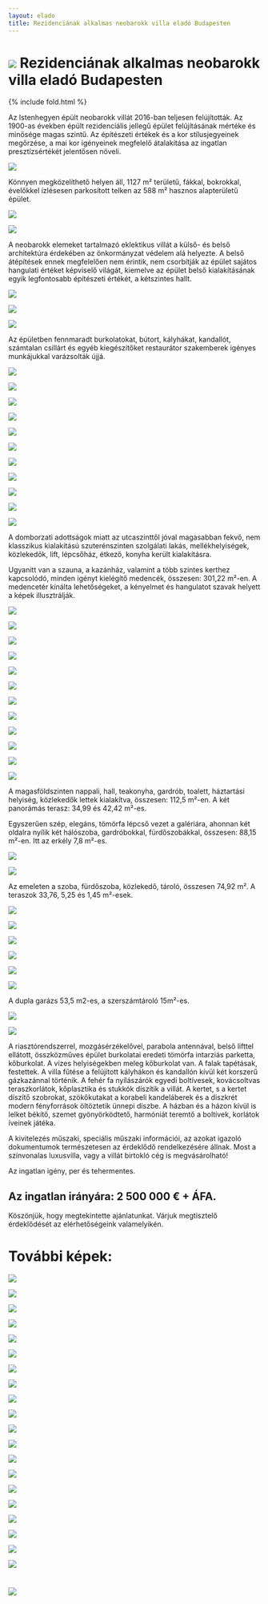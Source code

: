 ```yaml
---
layout: elado
title: Rezidenciának alkalmas neobarokk villa eladó Budapesten
---
```


# ![](http://i.imgur.com/ooCEWTg.jpg) Rezidenciának alkalmas neobarokk villa eladó Budapesten

{% include fold.html %}

Az Istenhegyen épült neobarokk villát 2016-ban teljesen felújították. Az 1900-as években épült rezidenciális jellegű épület felújításának mértéke és minősége magas szintű. Az építészeti értékek és a kor stílusjegyeinek megőrzése, a mai kor igényeinek megfelelő átalakítása az ingatlan presztízsértékét jelentősen növeli. 

![](http://i.imgur.com/YxSxBfH.jpg)

Könnyen megközelíthető helyen áll, 1127 m² területű, fákkal, bokrokkal, évelőkkel ízlésesen parkosított telken az 588 m² hasznos alapterületű épület.

![](http://i.imgur.com/Yumyj82.jpg)

![](http://i.imgur.com/iggyG77.jpg)

A neobarokk elemeket tartalmazó eklektikus villát a külső- és belső architektúra érdekében az önkormányzat védelem alá helyezte. A belső átépítések ennek megfelelően nem érintik, nem csorbítják az épület sajátos hangulati értéket képviselő világát, kiemelve az épület belső kialakításának egyik legfontosabb építészeti értékét, a kétszintes hallt.

![](http://i.imgur.com/ZAGFzTt.jpg)

![](http://i.imgur.com/Mp4m79S.jpg)

![](http://i.imgur.com/lU4cgeK.jpg)

Az épületben fennmaradt burkolatokat, bútort, kályhákat, kandallót, számtalan csillárt és egyéb kiegészítőket restaurátor szakemberek igényes munkájukkal varázsolták újjá.

![](http://i.imgur.com/RImDONG.jpg)

![](http://i.imgur.com/OnjgvOG.jpg)

![](http://i.imgur.com/VRm7gCJ.jpg)

![](http://i.imgur.com/Ocx07wK.jpg)

![](http://i.imgur.com/76aOCgX.jpg)

![](http://i.imgur.com/9EYNCDm.jpg)

![](http://i.imgur.com/pWR4gQj.jpg)

![](http://i.imgur.com/MzOslRw.jpg)

![](http://i.imgur.com/UfbWqim.jpg)

![](http://i.imgur.com/75f57MW.jpg)

![](http://i.imgur.com/jscXAcd.jpg)

A domborzati adottságok miatt az utcaszinttől jóval magasabban fekvő, nem klasszikus kialakítású szuterénszinten szolgálati lakás, mellékhelyiségek, közlekedők, lift, lépcsőház, étkező, konyha került kialakításra.

Ugyanitt van a szauna, a kazánház, valamint a több szintes kerthez kapcsolódó, minden igényt kielégítő medencék, összesen: 301,22 m²-en. A medencetér kínálta lehetőségeket, a kényelmet és hangulatot szavak helyett a képek illusztrálják.

![](http://i.imgur.com/vblI4cU.jpg)

![](http://i.imgur.com/5josbwU.jpg)

![](http://i.imgur.com/MWws77T.jpg)

![](http://i.imgur.com/UvKyklG.jpg)

![](http://i.imgur.com/g5l3ds0.jpg)

![](http://i.imgur.com/tNylXwM.jpg)

![](http://i.imgur.com/mYHRJ6A.jpg)

![](http://i.imgur.com/GOevwDr.jpg)

![](http://i.imgur.com/gv4qbuf.jpg)

![](http://i.imgur.com/ThnXhoF.jpg)

![](http://i.imgur.com/tg1MhkJ.jpg)

![](http://i.imgur.com/CmvtcCT.jpg)

A magasföldszinten nappali, hall, teakonyha, gardrób, toalett, háztartási helyiség, közlekedők lettek kialakítva, összesen: 112,5 m²-en. A két panorámás terasz: 34,99 és 42,42 m²-es.

Egyszerűen szép, elegáns, tömörfa lépcső vezet a galériára, ahonnan két oldalra nyílik két hálószoba, gardróbokkal, fürdőszobákkal, összesen: 88,15 m²-en. Itt az erkély 7,8 m²-es.

![](http://i.imgur.com/SpSZ4kv.jpg)

![](http://i.imgur.com/sAtQAPW.jpg)

Az emeleten a szoba, fürdőszoba, közlekedő, tároló, összesen 74,92 m². A teraszok 33,76, 5,25 és 1,45 m²-esek.

![](http://i.imgur.com/s8hTUbV.jpg)

![](http://i.imgur.com/Dxma0da.jpg)

![](http://i.imgur.com/jHtPowf.jpg)

![](http://i.imgur.com/pjmd8mf.jpg)

![](http://i.imgur.com/4gGqbRX.jpg)

![](http://i.imgur.com/kpHSPTy.jpg)

A dupla garázs 53,5 m2-es, a szerszámtároló 15m²-es.

![](http://i.imgur.com/ThUhO4A.jpg)

![](http://i.imgur.com/mYR9Z6q.jpg)

A riasztórendszerrel, mozgásérzékelővel, parabola antennával, belső lifttel ellátott, összközműves épület burkolatai eredeti tömörfa intarziás parketta, kőburkolat. A vizes helyiségekben meleg kőburkolat van. A falak tapétásak, festettek. A villa fűtése a felújított kályhákon és kandallón kívül két korszerű gázkazánnal történik. A fehér fa nyílászárók egyedi boltívesek, kovácsoltvas teraszkorlátok, kőplasztika és stukkók díszítik a villát. A kertet, s a kertet díszítő szobrokat, szökőkutakat a korabeli kandeláberek és a diszkrét modern fényforrások öltöztetik ünnepi díszbe. A házban és a házon kívül  is lelket békítő, szemet gyönyörködtető, harmóniát teremtő a boltívek, korlátok íveinek játéka.

A kivitelezés műszaki, speciális műszaki információi, az azokat igazoló dokumentumok természetesen az érdeklődő rendelkezésére állnak.
Most a színvonalas luxusvilla, vagy a villát birtokló cég is megvásárolható!

Az ingatlan igény, per és tehermentes. 

## Az ingatlan irányára: 2 500 000 € + ÁFA.

Köszönjük, hogy megtekintette ajánlatunkat. 
Várjuk megtisztelő érdeklődését az elérhetőségeink valamelyikén.


# További képek:

![](http://i.imgur.com/ih6QViv.jpg)

![](http://i.imgur.com/Y87CffR.jpg)

![](http://i.imgur.com/oyHN9v4.jpg)

![](http://i.imgur.com/2cfJoL4.jpg)

![](http://i.imgur.com/xy81Tyw.jpg)

![](http://i.imgur.com/ZWrpTB1.jpg)

![](http://i.imgur.com/KXGQKyu.jpg)

![](http://i.imgur.com/V2LMCmg.jpg)

![](http://i.imgur.com/s58bjtr.jpg)

![](http://i.imgur.com/xDNfkX3.jpg)

![](http://i.imgur.com/SBAdvZM.jpg)

![](http://i.imgur.com/64nJMfj.jpg)

![](http://i.imgur.com/22CFA0J.jpg)

![](http://i.imgur.com/56R2lHh.jpg)

![](http://i.imgur.com/gL1ndmW.jpg)

![](http://i.imgur.com/O6ok9Yv.jpg)

![](http://i.imgur.com/5bnfZxY.jpg)

![](http://i.imgur.com/gVyS3mS.jpg)

![](http://i.imgur.com/Yumyj82.jpg)

![](http://i.imgur.com/mqU9P5h.jpg)

# ![](http://i.imgur.com/ooCEWTg.jpg)
